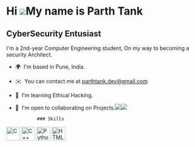 Hi ![](https://user-images.githubusercontent.com/18350557/176309783-0785949b-9127-417c-8b55-ab5a4333674e.gif)My name is Parth Tank
==================================================================================================================================

CyberSecurity Entusiast
-----------------------

I'm a 2nd-year Computer Engineering student, On my way to becoming a security Architect.

*   🌍  I'm based in Pune, India.
*   ✉️  You can contact me at [parthtank.dev@gmail.com](mailto:parthtank.dev@gmail.com)
*   🧠  I'm learning Ethical Hacking.
*   🤝  I'm open to collaborating on Projects.<a href="https://www.github.com/Parth-Tank-5" target="_blank" rel="noreferrer"><img
                  src="https://img.shields.io/github/followers/Parth-Tank-5?logo=github&style=for-the-badge&color=0891b2&labelColor=1c1917" /></a><a href="https://www.twitter.com/hey_parthhh" target="_blank" rel="noreferrer"><img
                  src="https://img.shields.io/twitter/follow/hey_parthhh?logo=twitter&style=for-the-badge&color=0891b2&labelColor=1c1917"
                /></a>
                
                
                ### Skills 
<p align="left">
<a href="https://docs.microsoft.com/en-us/cpp/?view=msvc-170" target="_blank" rel="noreferrer"><img src="https://raw.githubusercontent.com/danielcranney/readme-generator/main/public/icons/skills/c-colored.svg" width="36" height="36" alt="C" /></a>
<a href="https://docs.microsoft.com/en-us/cpp/?view=msvc-170" target="_blank" rel="noreferrer"><img src="https://raw.githubusercontent.com/danielcranney/readme-generator/main/public/icons/skills/cplusplus-colored.svg" width="36" height="36" alt="C++" /></a>
<a href="https://www.python.org/" target="_blank" rel="noreferrer"><img src="https://raw.githubusercontent.com/danielcranney/readme-generator/main/public/icons/skills/python-colored.svg" width="36" height="36" alt="Python" /></a>
<a href="https://developer.mozilla.org/en-US/docs/Glossary/HTML5" target="_blank" rel="noreferrer"><img src="https://raw.githubusercontent.com/danielcranney/readme-generator/main/public/icons/skills/html5-colored.svg" width="36" height="36" alt="HTML5" /></a>
</p>
                    
              
